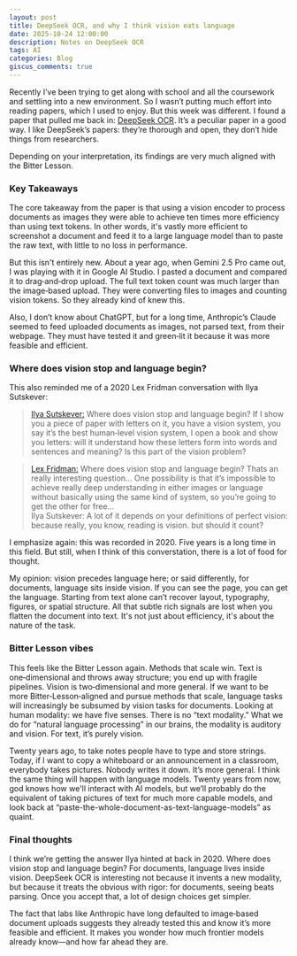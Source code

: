 ```yaml
---
layout: post
title: DeepSeek OCR, and why I think vision eats language
date: 2025-10-24 12:00:00
description: Notes on DeepSeek OCR
tags: AI
categories: Blog
giscus_comments: true
---
```


Recently I’ve been trying to get along with school and all the coursework and settling into a new environment. So I wasn’t putting much effort into reading papers, which I used to enjoy. But this week was different. I found a paper that pulled me back in: [DeepSeek OCR](https://arxiv.org/abs/2510.18234). It’s a peculiar paper in a good way. I like DeepSeek’s papers: they’re thorough and open, they don’t hide things from researchers.

Depending on your interpretation, its findings are very much aligned with the Bitter Lesson.

### Key Takeaways

The core takeaway from the paper is that using a vision encoder to process documents as images they were able to achieve ten times more efficiency than using text tokens. In other words, it's vastly more efficient to screenshot a document and feed it to a large language model than to paste the raw text, with little to no loss in performance.

But this isn't entirely new. About a year ago, when Gemini 2.5 Pro came out, I was playing with it in Google AI Studio. I pasted a document and compared it to drag‑and‑drop upload. The full text token count was much larger than the image‑based upload. They were converting files to images and counting vision tokens. So they already kind of knew this.

Also, I don’t know about ChatGPT, but for a long time, Anthropic’s Claude seemed to feed uploaded documents as images, not parsed text, from their webpage. They must have tested it and green‑lit it because it was more feasible and efficient.

### Where does vision stop and language begin?

This also reminded me of a 2020 Lex Fridman conversation with Ilya Sutskever:

> [Ilya Sutskever:](https://youtu.be/13CZPWmke6A?t=1566) Where does vision stop and language begin? If I show you a piece of paper with letters on it, you have a vision system, you say it’s the best human‑level vision system, I open a book and show you letters: will it understand how these letters form into words and sentences and meaning? Is this part of the vision problem?

> [Lex Fridman:](https://youtu.be/13CZPWmke6A?t=1612) Where does vision stop and language begin? Thats an really interesting question... One possibility is that it’s impossible to achieve really deep understanding in either images or language without basically using the same kind of system, so you’re going to get the other for free...   
> Ilya Sutskever: A lot of it depends on your definitions of perfect vision: because really, you know, reading is vision. but should it count?

I emphasize again: this was recorded in 2020. Five years is a long time in this field. But still, when I think of this converstation, there is a lot of food for thought.

My opinion: vision precedes language here; or said differently, for documents, language sits inside vision. If you can see the page, you can get the language. Starting from text alone can’t recover layout, typography, figures, or spatial structure. All that subtle rich signals are lost when you flatten the document into text. It's not just about efficiency, it's about the nature of the task.

### Bitter Lesson vibes

This feels like the Bitter Lesson again. Methods that scale win. Text is one‑dimensional and throws away structure; you end up with fragile pipelines. Vision is two‑dimensional and more general. If we want to be more Bitter‑Lesson‑aligned and pursue methods that scale, language tasks will increasingly be subsumed by vision tasks for documents. Looking at human modality: we have five senses. There is no “text modality.” What we do for “natural language processing” in our brains, the modality is auditory and vision. For text, it’s purely vision.

Twenty years ago, to take notes people have to type and store strings. Today, if I want to copy a whiteboard or an announcement in a classroom, everybody takes pictures. Nobody writes it down. It’s more general. I think the same thing will happen with language models. Twenty years from now, god knows how we'll interact with AI models, but we’ll probably do the equivalent of taking pictures of text for much more capable models, and look back at “paste-the-whole-document-as-text-language-models” as quaint.


### Final thoughts

I think we’re getting the answer Ilya hinted at back in 2020. Where does vision stop and language begin? For documents, language lives inside vision. DeepSeek OCR is interesting not because it invents a new modality, but because it treats the obvious with rigor: for documents, seeing beats parsing. Once you accept that, a lot of design choices get simpler.

The fact that labs like Anthropic have long defaulted to image‑based document uploads suggests they already tested this and know it’s more feasible and efficient. It makes you wonder how much frontier models already know—and how far ahead they are.
